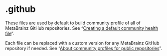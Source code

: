# .github

These files are used by default to build community profile of all of MetaBrainz GitHub repositories.
See “[Creating a default community health file](https://help.github.com/github/building-a-strong-community/creating-a-default-community-health-file)”.

Each file can be replaced with a custom version for any MetaBrainz GitHub repository if needed.
See “[About community profiles for public repositories](https://help.github.com/github/building-a-strong-community/about-community-profiles-for-public-repositories)”.
